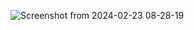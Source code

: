 ![Screenshot from 2024-02-23 08-28-19](https://github.com/khireddinemahaline/alx-low_level_programming/assets/64756029/5495256c-fa1c-4c00-80c2-62705e9612a8)



